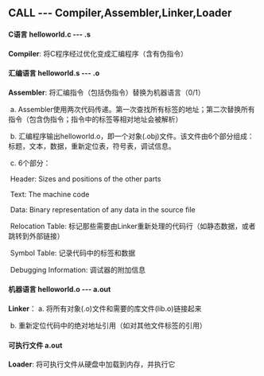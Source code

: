 ## CALL --- Compiler,Assembler,Linker,Loader

#### C语言 helloworld.c  ---  .s

**Compiler**: 将C程序经过优化变成汇编程序（含有伪指令）



#### 汇编语言 helloworld.s  ---  .o

**Assembler**: 将汇编指令（包括伪指令）替换为机器语言（0/1）

​		a. Assembler使用两次代码传递。第一次查找所有标签的地址；第二次替换所有指令（包含伪指令；指令中的标签等相对地址会被解析）

​		b. 汇编程序输出helloworld.o，即一个对象(.obj)文件。该文件由6个部分组成：标题，文本，数据，重新定位表，符号表，调试信息。

​		c. 6个部分：

​					Header:  Sizes and positions of the other parts

​					Text:		The machine code

​					Data:	   Binary representation of any data in the source file

​					Relocation Table: 标记那些需要由Linker重新处理的代码行（如静态数据，或者跳转到外部链接）

​					Symbol Table: 记录代码中的标签和数据

​					Debugging Information: 调试器的附加信息



#### 机器语言 helloworld.o  ---  a.out

**Linker**： a. 将所有对象(.o)文件和需要的库文件(lib.o)链接起来

​				 b. 重新定位代码中的绝对地址引用（如对其他文件标签的引用）



#### 可执行文件 a.out

**Loader**:  将可执行文件从硬盘中加载到内存，并执行它



